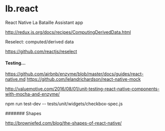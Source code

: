 # lb.react
React Native La Bataille Assistant app

http://redux.js.org/docs/recipes/ComputingDerivedData.html

Reselect: computed/derived data

https://github.com/reactjs/reselect



#### Testing...

https://github.com/airbnb/enzyme/blob/master/docs/guides/react-native.md
https://github.com/lelandrichardson/react-native-mock

http://valuemotive.com/2016/08/01/unit-testing-react-native-components-with-mocha-and-enzyme/


npm run test-dev -- tests/unit/widgets/checkbox-spec.js


####### Shapes

http://browniefed.com/blog/the-shapes-of-react-native/
